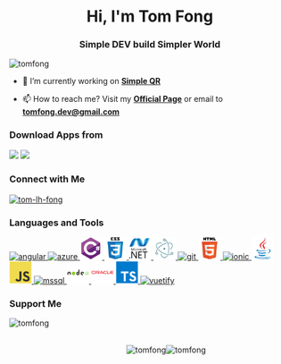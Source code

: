 <h1 align="center">Hi, I'm Tom Fong</h1>
<h3 align="center">Simple DEV build Simpler World</h3>

<p align="left"> <img src="https://komarev.com/ghpvc/?username=tomfong&label=Profile%20views&color=0e75b6&style=flat" alt="tomfong" /> </p>

- 🔭 I’m currently working on [**Simple QR**](https://github.com/tomfong/simple-qr)

- 📫 How to reach me? Visit my [**Official Page**](https://tomfong.github.io/) or email to **tomfong.dev@gmail.com**

<h3 align="left">Download Apps from</h3>
<p align="left">
<a href="https://play.google.com/store/apps/dev?id=7271828593012906629" target="blank"><img src="badges/google-play-badge.png" height="50"></a>
<a href="https://apps.apple.com/us/developer/lam-hang-fong/id1621121555" target="blank"><img src="badges/appstore-badge.png" height="50"></a>
</p>

<h3 align="left">Connect with Me</h3>
<p align="left">
<a href="https://linkedin.com/in/tom-lh-fong" target="blank"><img align="center" src="https://raw.githubusercontent.com/rahuldkjain/github-profile-readme-generator/master/src/images/icons/Social/linked-in-alt.svg" alt="tom-lh-fong" height="30" width="40" /></a>
</p>

<h3 align="left">Languages and Tools</h3>
<p align="left"> <a href="https://angular.io" target="_blank" rel="noreferrer"> <img src="https://angular.io/assets/images/logos/angular/angular.svg" alt="angular" width="40" height="40"/> </a> <a href="https://azure.microsoft.com/en-in/" target="_blank" rel="noreferrer"> <img src="https://www.vectorlogo.zone/logos/microsoft_azure/microsoft_azure-icon.svg" alt="azure" width="40" height="40"/> </a> <a href="https://www.w3schools.com/cs/" target="_blank" rel="noreferrer"> <img src="https://raw.githubusercontent.com/devicons/devicon/master/icons/csharp/csharp-original.svg" alt="csharp" width="40" height="40"/> </a> <a href="https://www.w3schools.com/css/" target="_blank" rel="noreferrer"> <img src="https://raw.githubusercontent.com/devicons/devicon/master/icons/css3/css3-original-wordmark.svg" alt="css3" width="40" height="40"/> </a> <a href="https://dotnet.microsoft.com/" target="_blank" rel="noreferrer"> <img src="https://raw.githubusercontent.com/devicons/devicon/master/icons/dot-net/dot-net-original-wordmark.svg" alt="dotnet" width="40" height="40"/> </a> <a href="https://www.electronjs.org" target="_blank" rel="noreferrer"> <img src="https://raw.githubusercontent.com/devicons/devicon/master/icons/electron/electron-original.svg" alt="electron" width="40" height="40"/> </a> <a href="https://git-scm.com/" target="_blank" rel="noreferrer"> <img src="https://www.vectorlogo.zone/logos/git-scm/git-scm-icon.svg" alt="git" width="40" height="40"/> </a> <a href="https://www.w3.org/html/" target="_blank" rel="noreferrer"> <img src="https://raw.githubusercontent.com/devicons/devicon/master/icons/html5/html5-original-wordmark.svg" alt="html5" width="40" height="40"/> </a> <a href="https://ionicframework.com" target="_blank" rel="noreferrer"> <img src="https://upload.wikimedia.org/wikipedia/commons/d/d1/Ionic_Logo.svg" alt="ionic" width="40" height="40"/> </a> <a href="https://www.java.com" target="_blank" rel="noreferrer"> <img src="https://raw.githubusercontent.com/devicons/devicon/master/icons/java/java-original.svg" alt="java" width="40" height="40"/> </a> <a href="https://developer.mozilla.org/en-US/docs/Web/JavaScript" target="_blank" rel="noreferrer"> <img src="https://raw.githubusercontent.com/devicons/devicon/master/icons/javascript/javascript-original.svg" alt="javascript" width="40" height="40"/> </a> <a href="https://www.microsoft.com/en-us/sql-server" target="_blank" rel="noreferrer"> <img src="https://www.svgrepo.com/show/303229/microsoft-sql-server-logo.svg" alt="mssql" width="40" height="40"/> </a> <a href="https://nodejs.org" target="_blank" rel="noreferrer"> <img src="https://raw.githubusercontent.com/devicons/devicon/master/icons/nodejs/nodejs-original-wordmark.svg" alt="nodejs" width="40" height="40"/> </a> <a href="https://www.oracle.com/" target="_blank" rel="noreferrer"> <img src="https://raw.githubusercontent.com/devicons/devicon/master/icons/oracle/oracle-original.svg" alt="oracle" width="40" height="40"/> </a> <a href="https://www.typescriptlang.org/" target="_blank" rel="noreferrer"> <img src="https://raw.githubusercontent.com/devicons/devicon/master/icons/typescript/typescript-original.svg" alt="typescript" width="40" height="40"/> </a> <a href="https://vuetifyjs.com/en/" target="_blank" rel="noreferrer"> <img src="https://bestofjs.org/logos/vuetify.svg" alt="vuetify" width="40" height="40"/> </a> </p>

<h3 align="left">Support Me</h3>
<p><a href="https://www.buymeacoffee.com/tomfong"> <img align="left" src="https://cdn.buymeacoffee.com/buttons/v2/default-yellow.png" height="50" width="210" alt="tomfong" /></a></p>

<br><br>

<p><img align="left" src="https://github-readme-stats.vercel.app/api/top-langs?username=tomfong&show_icons=true&locale=en&layout=compact" alt="tomfong" /></p>

<p><img align="left" src="https://github-readme-stats.vercel.app/api?username=tomfong&show_icons=true&locale=en" alt="tomfong" /></p>
